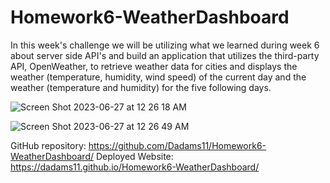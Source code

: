 # Homework6-WeatherDashboard
In this week's challenge we will be utilizing what we learned during week 6 about server side API's and build an application that utilizes the third-party API, OpenWeather, to retrieve weather data for cities and displays the weather (temperature, humidity, wind speed) of the current day and the weather (temperature and humidity) for the five following days.

![Screen Shot 2023-06-27 at 12 26 18 AM](https://github.com/Dadams11/Homework6-WeatherDashboard/assets/119827457/8a2dca00-305f-4cab-b9cc-213486b21139)

![Screen Shot 2023-06-27 at 12 26 49 AM](https://github.com/Dadams11/Homework6-WeatherDashboard/assets/119827457/89a0ca69-2d11-47e8-88ff-b4f71428ade5)


GitHub repository: https://github.com/Dadams11/Homework6-WeatherDashboard/
Deployed Website:  https://dadams11.github.io/Homework6-WeatherDashboard/
